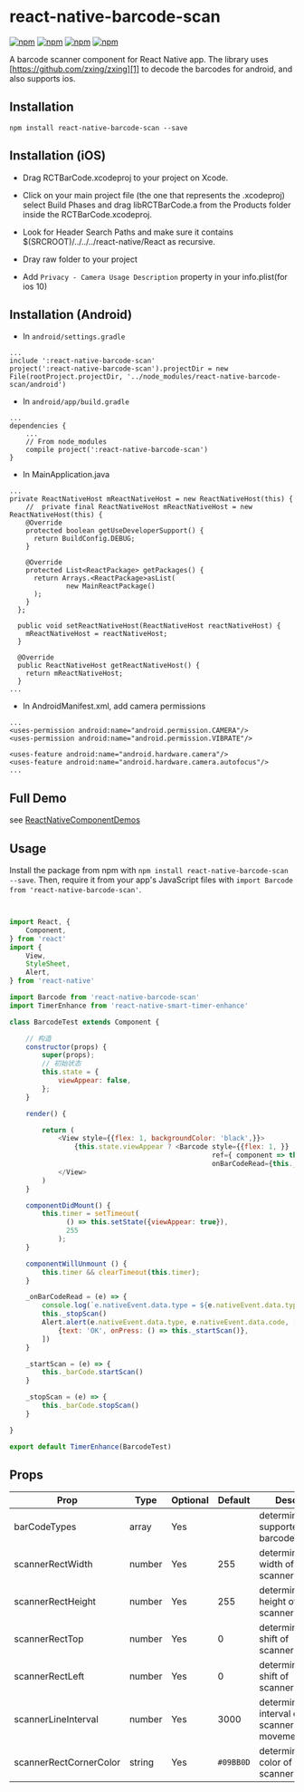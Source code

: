 # react-native-barcode-scan

[![npm](https://img.shields.io/npm/v/react-native-smart-barcode.svg)](https://www.npmjs.com/package/react-native-smart-barcode)
[![npm](https://img.shields.io/npm/dm/react-native-smart-barcode.svg)](https://www.npmjs.com/package/react-native-smart-barcode)
[![npm](https://img.shields.io/npm/dt/react-native-smart-barcode.svg)](https://www.npmjs.com/package/react-native-smart-barcode)
[![npm](https://img.shields.io/npm/l/react-native-smart-barcode.svg)](https://github.com/react-native-component/react-native-smart-barcode/blob/master/LICENSE)

A  barcode scanner component for React Native app.
The library uses [https://github.com/zxing/zxing][1] to decode the barcodes for android, and also supports ios.


## Installation

```
npm install react-native-barcode-scan --save
```

## Installation (iOS)

* Drag RCTBarCode.xcodeproj to your project on Xcode.

* Click on your main project file (the one that represents the .xcodeproj) select Build Phases and drag libRCTBarCode.a from the Products folder inside the RCTBarCode.xcodeproj.

* Look for Header Search Paths and make sure it contains $(SRCROOT)/../../../react-native/React as recursive.

* Dray raw folder to your project

* Add `Privacy - Camera Usage Description` property in your info.plist(for ios 10)

## Installation (Android)

* In `android/settings.gradle`

```
...
include ':react-native-barcode-scan'
project(':react-native-barcode-scan').projectDir = new File(rootProject.projectDir, '../node_modules/react-native-barcode-scan/android')
```

* In `android/app/build.gradle`

```
...
dependencies {
    ...
    // From node_modules
    compile project(':react-native-barcode-scan')
}
```

* In MainApplication.java

```
...
private ReactNativeHost mReactNativeHost = new ReactNativeHost(this) {
    //  private final ReactNativeHost mReactNativeHost = new ReactNativeHost(this) {
    @Override
    protected boolean getUseDeveloperSupport() {
      return BuildConfig.DEBUG;
    }

    @Override
    protected List<ReactPackage> getPackages() {
      return Arrays.<ReactPackage>asList(
              new MainReactPackage()
      );
    }
  };

  public void setReactNativeHost(ReactNativeHost reactNativeHost) {
    mReactNativeHost = reactNativeHost;
  }

  @Override
  public ReactNativeHost getReactNativeHost() {
    return mReactNativeHost;
  }
...
```

* In AndroidManifest.xml, add camera permissions
```
...
<uses-permission android:name="android.permission.CAMERA"/>
<uses-permission android:name="android.permission.VIBRATE"/>

<uses-feature android:name="android.hardware.camera"/>
<uses-feature android:name="android.hardware.camera.autofocus"/>
...
```


## Full Demo

see [ReactNativeComponentDemos][0]

## Usage

Install the package from npm with `npm install react-native-barcode-scan --save`.
Then, require it from your app's JavaScript files with `import Barcode from 'react-native-barcode-scan'`.

```js


import React, {
    Component,
} from 'react'
import {
    View,
    StyleSheet,
    Alert,
} from 'react-native'

import Barcode from 'react-native-barcode-scan'
import TimerEnhance from 'react-native-smart-timer-enhance'

class BarcodeTest extends Component {

    // 构造
    constructor(props) {
        super(props);
        // 初始状态
        this.state = {
            viewAppear: false,
        };
    }

    render() {

        return (
            <View style={{flex: 1, backgroundColor: 'black',}}>
                {this.state.viewAppear ? <Barcode style={{flex: 1, }}
                                                  ref={ component => this._barCode = component }
                                                  onBarCodeRead={this._onBarCodeRead}/> : null}
            </View>
        )
    }

    componentDidMount() {
        this.timer = setTimeout(
              () => this.setState({viewAppear: true}),
              255
            );
    }

    componentWillUnmount () {
        this.timer && clearTimeout(this.timer);
    }

    _onBarCodeRead = (e) => {
        console.log(`e.nativeEvent.data.type = ${e.nativeEvent.data.type}, e.nativeEvent.data.code = ${e.nativeEvent.data.code}`)
        this._stopScan()
        Alert.alert(e.nativeEvent.data.type, e.nativeEvent.data.code, [
            {text: 'OK', onPress: () => this._startScan()},
        ])
    }

    _startScan = (e) => {
        this._barCode.startScan()
    }

    _stopScan = (e) => {
        this._barCode.stopScan()
    }

}

export default TimerEnhance(BarcodeTest)
```

## Props

Prop                   | Type   | Optional | Default   | Description
---------------------- | ------ | -------- | --------- | -----------
barCodeTypes           | array  | Yes      |           | determines the supported barcodeTypes
scannerRectWidth       | number | Yes      | 255       | determines the width of scannerRect
scannerRectHeight      | number | Yes      | 255       | determines the height of scannerRect
scannerRectTop         | number | Yes      | 0         | determines the top shift of scannerRect
scannerRectLeft        | number | Yes      | 0         | determines the left shift of scannerRect
scannerLineInterval    | number | Yes      | 3000      | determines the interval of scannerLine's movement
scannerRectCornerColor | string | Yes      | `#09BB0D` | determines the color of scannerRectCorner

[0]: https://github.com/cyqresig/ReactNativeComponentDemos
[1]: https://github.com/zxing/zxing
[2]: http://cyqresig.github.io/img/react-native-barcode-scan-preview-ios-v1.0.0.gif
[3]: http://cyqresig.github.io/img/react-native-barcode-scan-preview-android-v1.0.0.gif